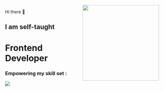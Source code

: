 <img align="right" height="250px" src="https://images.unsplash.com/photo-1617042375876-a13e36732a04?ixlib=rb-4.0.3&ixid=M3wxMjA3fDB8MHxzZWFyY2h8MjB8fHByb2dyYW1tZXJ8ZW58MHx8MHx8fDA%3D&w=1000&q=80"/>
<p>Hi there 👋 </p>
<h2>I am self-taught</h2><h1>Frontend Developer</h1>
<h3>Empowering my skill set :</h3>

<img src="https://skillicons.dev/icons?i=html,css,js,ts,sass,bootstrap,angular,react,git,github"/>
<!--
**grandeddie/grandeddie** is a ✨ _special_ ✨ repository because its `README.md` (this file) appears on your GitHub profile.

Here are some ideas to get you started:

- 🔭 I’m currently working on ...
- 🌱 I’m currently learning ...
- 👯 I’m looking to collaborate on ...
- 🤔 I’m looking for help with ...
- 💬 Ask me about ...
- 📫 How to reach me: ...
- 😄 Pronouns: ...
- ⚡ Fun fact: ...
-->
